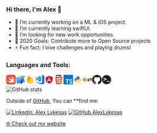 ### Hi there, I'm Alex 👋

- 🔭 I’m currently working on a ML & iOS project.
- 🌱 I’m currently learning swiftUI.
- 👯 I’m looking for new work opportunities.
- 🥅 2020 Goals: Contribute more to Open Source projects
- ⚡ Fun fact: I love challenges and playing drums!


### Languages and Tools:

<img align="left" alt="Swift" width="26px" src="https://raw.githubusercontent.com/github/explore/80688e429a7d4ef2fca1e82350fe8e3517d3494d/topics/swift/swift.png" />
<img align="left" alt="Xcode" width="26px" src="https://raw.githubusercontent.com/github/explore/80688e429a7d4ef2fca1e82350fe8e3517d3494d/topics/xcode/xcode.png" />

<img align="left" alt="Firebase" width="26px" src="https://raw.githubusercontent.com/github/explore/80688e429a7d4ef2fca1e82350fe8e3517d3494d/topics/firebase/firebase.png" />

<img align="left" alt="Visual Studio Code" width="26px" src="https://raw.githubusercontent.com/github/explore/80688e429a7d4ef2fca1e82350fe8e3517d3494d/topics/visual-studio-code/visual-studio-code.png" />
<img align="left" alt="Angular" width="26px" src="https://raw.githubusercontent.com/github/explore/80688e429a7d4ef2fca1e82350fe8e3517d3494d/topics/angular/angular.png" />
<img align="left" alt="HTML5" width="26px" src="https://raw.githubusercontent.com/github/explore/80688e429a7d4ef2fca1e82350fe8e3517d3494d/topics/html/html.png" />
<img align="left" alt="Typescript" width="26px" src="https://raw.githubusercontent.com/github/explore/80688e429a7d4ef2fca1e82350fe8e3517d3494d/topics/typescript/typescript.png" />

<img align="left" alt="Python" width="26px" src="https://raw.githubusercontent.com/github/explore/80688e429a7d4ef2fca1e82350fe8e3517d3494d/topics/python/python.png" />

<img align="left" alt="Git" width="26px" src="https://raw.githubusercontent.com/github/explore/80688e429a7d4ef2fca1e82350fe8e3517d3494d/topics/git/git.png" />
<img align="left" alt="GitHub" width="26px" src="https://raw.githubusercontent.com/github/explore/78df643247d429f6cc873026c0622819ad797942/topics/github/github.png" />
<img align="left" alt="Terminal" width="26px" src="https://raw.githubusercontent.com/github/explore/80688e429a7d4ef2fca1e82350fe8e3517d3494d/topics/terminal/terminal.png" />

<br>



![GitHub stats](https://github-readme-stats.vercel.app/api?username=alexookah&show_icons=true&hide_border=true&count_private=true)




Outside of [GitHub](https://github.com/alexookah/), You can **find me:

[![Linkedin: Alex Lykesas](https://img.shields.io/badge/-Alexlykesas-blue?style=flat-square&logo=Linkedin&logoColor=white&link=https://www.linkedin.com/in/alexlykesas/)][linkedin]
[![GitHub AlexLykesas](https://img.shields.io/github/followers/alexookah?label=follow&style=social)](https://github.com/alexookah)





<p><a href="https://alexlykesas.com" target="_blank">🌐 Check out my website</a></p>




[linkedin]: https://linkedin.com/in/alexlykesas
